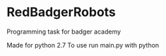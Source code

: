 # RedBadgerRobots
Programming task for badger academy

Made for python 2.7
To use run main.py with python
